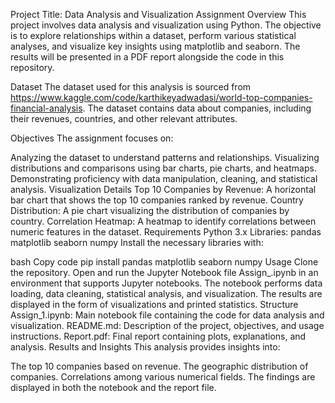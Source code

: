Project Title: Data Analysis and Visualization Assignment
Overview
This project involves data analysis and visualization using Python. The objective is to explore relationships within a dataset, perform various statistical analyses, and visualize key insights using matplotlib and seaborn. The results will be presented in a PDF report alongside the code in this repository.

Dataset
The dataset used for this analysis is sourced from https://www.kaggle.com/code/karthikeyadwadasi/world-top-companies-financial-analysis. The dataset contains data about companies, including their revenues, countries, and other relevant attributes.

Objectives
The assignment focuses on:

Analyzing the dataset to understand patterns and relationships.
Visualizing distributions and comparisons using bar charts, pie charts, and heatmaps.
Demonstrating proficiency with data manipulation, cleaning, and statistical analysis.
Visualization Details
Top 10 Companies by Revenue: A horizontal bar chart that shows the top 10 companies ranked by revenue.
Country Distribution: A pie chart visualizing the distribution of companies by country.
Correlation Heatmap: A heatmap to identify correlations between numeric features in the dataset.
Requirements
Python 3.x
Libraries:
pandas
matplotlib
seaborn
numpy
Install the necessary libraries with:

bash
Copy code
pip install pandas matplotlib seaborn numpy
Usage
Clone the repository.
Open and run the Jupyter Notebook file Assign_.ipynb in an environment that supports Jupyter notebooks.
The notebook performs data loading, data cleaning, statistical analysis, and visualization.
The results are displayed in the form of visualizations and printed statistics.
Structure
Assign_1.ipynb: Main notebook file containing the code for data analysis and visualization.
README.md: Description of the project, objectives, and usage instructions.
Report.pdf: Final report containing plots, explanations, and analysis.
Results and Insights
This analysis provides insights into:

The top 10 companies based on revenue.
The geographic distribution of companies.
Correlations among various numerical fields.
The findings are displayed in both the notebook and the report file.
